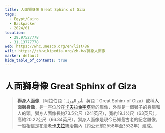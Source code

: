 ```yaml
---
title: 人面獅身像 Great Sphinx of Giza
tags:
  - Egypt/Cairo
  - Backpacker
  - 2024/01
location:
  - 29.97527778
  - 31.13777778
web: https://whc.unesco.org/en/list/86
wili: https://zh.wikipedia.org/zh-tw/狮身人面像
marker: default
hide_table_of_contents: true
---
```


人面獅身像 Great Sphinx of Giza
========

> **獅身人面像** （阿拉伯語：أبو الهول‎，英語：Great Sphinx of Giza）或稱**人面獅身像**，是一座位於在[卡夫拉金字塔](https://zh.wikipedia.org/wiki/%E5%8D%A1%E5%A4%AB%E6%8B%89%E9%87%91%E5%AD%97%E5%A1%94 "卡夫拉金字塔")旁的雕像，外型是一個獅子的身軀和人的頭。獅身人面像長約73.5公尺（241英尺），寬約19.3公尺（63英尺），高約20.22公尺（66.34英尺）。獅身人面像是現今已知最古老的紀念雕像，一般相信是在法老[卡夫拉](https://zh.wikipedia.org/wiki/%E5%8D%A1%E5%A4%AB%E6%8B%89 "卡夫拉")統治期內（約公元前2558年至2532年）建成。
